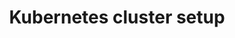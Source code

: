 ---
type: docs
title: "Kubernetes cluster setup"
linkTitle: "How-to: Setup clusters"
weight: 80000
description: >
  How to create a Kubernetes cluster
---